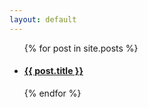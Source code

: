 ```yaml
---
layout: default
---
```

<div id="posts">
<ul class="post-list">
{% for post in site.posts %}
  <li>
    <h4>
      <a class="post-link" href="{{ post.url | prepend: site.baseurl }}">{{ post.title }}</a>
    </h4>
  </li>
{% endfor %}
</ul>
</div>

